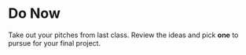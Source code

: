 # Do Now

Take out your pitches from last class. Review the ideas and pick **one** to pursue for your final project. 
